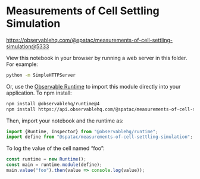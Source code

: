# Measurements of Cell Settling Simulation

https://observablehq.com/@spatac/measurements-of-cell-settling-simulation@5333

View this notebook in your browser by running a web server in this folder. For
example:

~~~sh
python -m SimpleHTTPServer
~~~

Or, use the [Observable Runtime](https://github.com/observablehq/runtime) to
import this module directly into your application. To npm install:

~~~sh
npm install @observablehq/runtime@4
npm install https://api.observablehq.com/@spatac/measurements-of-cell-settling-simulation.tgz?v=3
~~~

Then, import your notebook and the runtime as:

~~~js
import {Runtime, Inspector} from "@observablehq/runtime";
import define from "@spatac/measurements-of-cell-settling-simulation";
~~~

To log the value of the cell named “foo”:

~~~js
const runtime = new Runtime();
const main = runtime.module(define);
main.value("foo").then(value => console.log(value));
~~~
